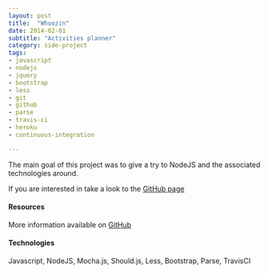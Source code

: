 ```yaml
---
layout: post
title:  "Whoozin"
date: 2014-02-01
subtitle: "Activities planner"
category: side-project
tags:
- javascript
- nodejs
- jquery
- bootstrap
- less
- git
- github
- parse
- travis-ci
- heroku
- continuous-integration

---
```


The main goal of this project was to give a try to NodeJS and the associated technologies around.

If you are interested in take a look to the [GitHub page](https://github.com/boissonnat/whoozin)

#### Resources

More information available on [GitHub](https://github.com/boissonnat/whoozin) 

#### Technologies

Javascript, NodeJS, Mocha.js, Should.js, Less, Bootstrap, Parse, TravisCI